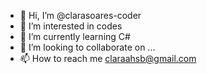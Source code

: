 - 👋 Hi, I’m @clarasoares-coder
- 👀 I’m interested in codes
- 🌱 I’m currently learning C#
- 💞️ I’m looking to collaborate on ...
- 📫 How to reach me claraahsb@gmail.com

<!---
clarasoares-coder/clarasoares-coder is a ✨ special ✨ repository because its `README.md` (this file) appears on your GitHub profile.
You can click the Preview link to take a look at your changes.
--->
